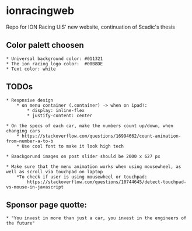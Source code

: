 # ionracingweb
Repo for ION Racing UiS' new website, continuation of Scadic's thesis

## Color palett choosen
    * Universal background color: #011321
    * The ion racing logo color:  #00B8DE
    * Text color: white


## TODOs
    * Respnsive design
        * on menu container (.container) -> when on ipad!:
            * display: inline-flex
            * justify-content: center

    * On the specs of each car, make the numbers count up/down, when changing cars
        * https://stackoverflow.com/questions/16994662/count-animation-from-number-a-to-b
        * Use cool font to make it look high tech
        
    * Baackgorund images on post slider should be 2000 x 627 px

    * Make sure that the menu animation works when using mousewheel, as well as scroll via touchpad on laptop
        *To check if user is using mousewheel or touchpad:
            https://stackoverflow.com/questions/10744645/detect-touchpad-vs-mouse-in-javascript

## Sponsor page quotte:
    * "You invest in more than just a car, you invest in the engineers of the future"
